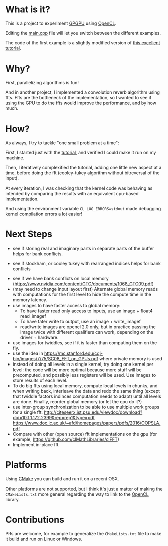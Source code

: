 # What is it?

This is a project to experiment [GPGPU](https://en.wikipedia.org/wiki/General-purpose_computing_on_graphics_processing_units) using [OpenCL](https://fr.wikipedia.org/wiki/OpenCL).

Editing the [main.cpp](main.cpp) file will let you switch between the different examples.

The code of the first example is a slightly modified version of [this excellent tutorial](https://www.eriksmistad.no/getting-started-with-opencl-and-gpu-computing/).

# Why?

First, parallelizing algorithms is fun!

And in another project, I implemented a convolution reverb algorithm using ffts. Ffts are the bottleneck of the implementation, so I wanted to see if using the GPU to do the ffts would improve the performance, and by how much.

# How?

As always, I try to tackle "one small problem at a time":

First, I started just with the  [tutorial](https://www.eriksmistad.no/getting-started-with-opencl-and-gpu-computing/), and verified I could make it run on my machine.

Then, I iteratively complexified the tutorial, adding one little new aspect at a time, before doing the fft (cooley-tukey algorithm without bitreversal of the input).

At every iteration, I was checking that the kernel code was behaving as intended by comparing the results with an equivalent cpu-based implementation.

And using the environment variable `CL_LOG_ERRORS=stdout` made debugging kernel compilation errors a lot easier!

# Next Steps

* see if storing real and imaginary parts in separate parts of the buffer helps for bank conflicts.
- see if stockham, or cooley tukey with rearranged indices helps for bank conflicts
* see if we have bank conflicts on local memory (https://www.nvidia.com/content/GTC/documents/1068_GTC09.pdf)
* (may need to change input layout first) Alternate global memory reads with computations for the first level to hide the compute time in the memory latency.
* use images to have faster access to global memory:
  * To have faster read only access to inputs, use an image + float4 read_imagef
  * To have fater write to output, use an image + write_imagef
  * read/write images are opencl 2.0 only, but in practice passing the image twice with different
qualifiers can work, depending on the driver + hardware.
* use images for twiddles, see if it is faster than computing them on the fly.
* use the idea in https://mc.stanford.edu/cgi-bin/images/7/75/SC08_FFT_on_GPUs.pdf where private memory is used
* instead of doing all levels in a single kernel, try doing one kernel per level: the code will be more optimal because more stuff will be precomputed, and possibly less registers will be used. Use images to store results of each level.
* To do big ffts using local memory, compute local levels in chunks, and when writing back, interleave the data
and redo the same thing (except that twiddle factors indinces computation needs to adapt) until all levels are done.
Finallly, reorder global memory (or let the cpu do it?)
* use inter-group synchronization to be able to use multiple work groups for a single fft.
http://citeseerx.ist.psu.edu/viewdoc/download?doi=10.1.1.172.2399&rep=rep1&type=pdf 
https://www.doc.ic.ac.uk/~afd/homepages/papers/pdfs/2016/OOPSLA.pdf
* Compare with other (open source) fft implementations on the gpu (for example, https://github.com/clMathLibraries/clFFT)
* Implement in-place fft.

# Platforms

Using [CMake](https://cmake.org/) you can build and run it on a recent OSX.

Other platforms are not supported, but I think it's just a matter of making the `CMakeLists.txt` more general regarding the way to link to the [OpenCL](https://fr.wikipedia.org/wiki/OpenCL) library.

# Contributions

PRs are welcome, for example to generalize the `CMakeLists.txt` file to make it build and run on Linux or Windows.
